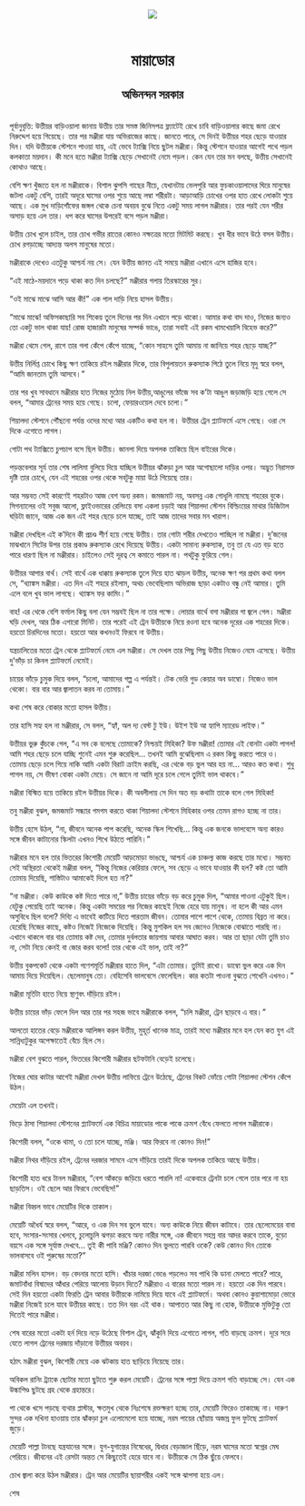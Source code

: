 <div align=center> <img src="../../metadata/images/rabibasariya/মায়াডোর-অভিনন্দন-সরকার.jpg" align="center"></div><br><h1 align=center>মায়াডোর</h1>
<h2 align=center>অভিনন্দন সরকার</h2><br>পূর্বানুবৃত্তি: উত্তীয়র বাড়িওয়ালা জানায় উত্তীয় তার সমস্ত জিনিসপত্র ফ্ল্যাটেই রেখে চাবি বাড়িওয়ালার কাছে জমা রেখে নিরুদ্দেশ হয়ে গিয়েছে। তার পর মঞ্জীরা যায় অভিরাজের কাছে। জানতে পারে, সে দিনই উত্তীয়র শহর ছেড়ে যাওয়ার দিন। যদি উত্তীয়কে স্টেশনে পাওয়া যায়, এই ভেবে ট্যাক্সি নিয়ে ছুটল মঞ্জীরা। কিন্তু স্টেশনে যাওয়ার আগেই পথে পড়ল কলকাতা ময়দান। কী মনে হতে মঞ্জীরা ট্যাক্সি ছেড়ে সেখানেই নেমে পড়ল। কেন যেন তার মন বলছে, উত্তীয় সেখানেই কোথাও আছে। 

 

বেশি ক্ষণ খুঁজতে হল না মঞ্জীরাকে। বিশাল ঝুপসি গাছের নীচে, যেখানটায় ভেলপুরি আর ফুচকাওয়ালাদের ঘিরে মানুষের জটলা একটু বেশি, তারই অদূরে ঘাসের ওপর শুয়ে আছে লম্বা শরীরটা। আড়াআড়ি চোখের ওপর হাত রেখে লোকটা শুয়ে আছে। এক মুখ দাড়িগোঁফের জঙ্গল থেকে চেনা অবয়ব বুঝে নিতে একটু সময় লাগল মঞ্জীরার। তার পরই যেন শরীর অসাড় হয়ে এল তার। ধপ করে ঘাসের উপরেই বসে পড়ল মঞ্জীরা।

উত্তীয় চোখ খুলে চাইল, তার চোখ গভীর রাতের কোনও নক্ষত্রের মতো মিটমিট করছে। খুব ধীর ভাবে উঠে বসল উত্তীয়। চোখ রগড়াচ্ছে আদ্যন্ত অলস মানুষের মতো।

মঞ্জীরাকে দেখেও এতটুকু আশ্চর্য নয় সে। যেন উত্তীয় জানত এই সময়ে মঞ্জীরা এখানে এসে
হাজির হবে।

“এই মাঠে-ময়দানে পড়ে থাকা কত দিন চলছে?” মঞ্জীরার গলায় তিরস্কারের সুর।

“ওই মাঝে মাঝে আসি আর কী!” এক গাল দাড়ি নিয়ে হাসল উত্তীয়।

“মাঝে মাঝে! অফিসকাছারি সব শিকেয় তুলে দিনের পর দিন এখানে পড়ে থাকো। আমার কথা বাদ দাও, নিজের জন্যও তো একটু ভাল থাকা যায়! রোজ হাজারটা মানুষের সম্পর্ক ভাঙে, তারা সবাই এই রকম খামখেয়ালি বিহেভ করে?”

মঞ্জীরা থেমে গেল, রাগে তার গলা কেঁপে কেঁপে যাচ্ছে, “কোন সাহসে তুমি আমায় না জানিয়ে শহর ছেড়ে যাচ্ছ?”

উত্তীয় নির্লিপ্ত চোখে কিছু ক্ষণ তাকিয়ে রইল মঞ্জীরার দিকে, তার বিপুলায়তন রুকস্যাক
পিঠে তুলে নিয়ে মৃদু স্বরে বলল, “আমি জানতাম তুমি আসবে।”

তার পর খুব সাবধানে মঞ্জীরার হাত নিজের মুঠোয় নিল উত্তীয়,আঙুলের ভাঁজে সব ক’টা আঙুল জড়াজড়ি হয়ে গেলে সে বলল, “আমার ট্রেনের সময় হয়ে গেছে। চলো, ফেয়ারওয়েল দেবে চলো।”

শিয়ালদা স্টেশনে পৌঁছনো পর্যন্ত ওদের মধ্যে আর একটিও কথা হল না। উত্তীয়র ট্রেন প্ল্যাটফর্মে এসে গেছে। ওরা সে দিকে এগোতে লাগল।

গোটা পথ ট্যাক্সিতে চুপচাপ বসে ছিল উত্তীয়। জানলা দিয়ে অপলক তাকিয়ে ছিল বাইরের দিকে।

পড়ন্তবেলার সূর্য তার শেষ লালিমা বুলিয়ে দিয়ে যাচ্ছিল উত্তীয়র ঝাঁকড়া চুল আর অগোছালো দাড়ির ওপর। অদ্ভুত নিরাসক্ত দৃষ্টি তার চোখে, যেন এই শহরের ওপর থেকে সবটুকু মায়া উঠে গিয়েছে তার।

আর সম্ভবত সেই কারণেই শহরটাও আজ বেশ অন্য রকম। জমজমাট নয়, অবসন্ন এক গোধূলি নামছে শহরের বুকে। সিগন্যালের ওই সবুজ আলো, ফ্লাইওভারের রেলিংয়ে বসা একলা চড়াই আর শিয়ালদা স্টেশন বিল্ডিংয়ের মাথার ডিজিটাল ঘড়িটা জানে, আজ এক জন এই শহর ছেড়ে চলে যাচ্ছে, তাই আজ তাদের সবার মন খারাপ।

মঞ্জীরা দেখছিল এই ক’দিনে কী প্রচণ্ড শীর্ণ হয়ে গেছে উত্তীয়। তার গোটা শরীর দেখতেও পাচ্ছিল না মঞ্জীরা। দু’জনের মাঝখানে সিটের উপর তার প্রকাণ্ড রুকস্যাক রেখে দিয়েছে উত্তীয়। একটা সামান্য রুকস্যাক, তবু তা যে এত বড় হতে পারে ধারণা ছিল না মঞ্জীরার। চাইলেও সেই দূরত্ব সে কমাতে পারল না। পথটুকু ফুরিয়ে গেল।

 

উত্তীয়র আপার বার্থ। সেই বার্থে এক ধাক্কায় রুকস্যাক তুলে দিয়ে হাত ঝাড়ল উত্তীয়, অনেক ক্ষণ পর প্রথম কথা বলল সে, “থ্যাঙ্কস মঞ্জীরা। এত দিন এই শহরে রইলাম, অথচ ভেবেছিলাম অভিরাজ ছাড়া একটাও বন্ধু নেই আমার। তুমি এলে বলে খুব ভাল লাগছে। থ্যাঙ্কস ফর কামিং।”

বাহ! এর থেকে বেশি ফর্মাল কিছু বলা যেন সম্ভবই ছিল না তার পক্ষে। লোয়ার বার্থে বসা মঞ্জীরার গা জ্বলে গেল। মঞ্জীরা ঘড়ি দেখল, আর ঠিক এগারো মিনিট। তার পরেই এই ট্রেন উত্তীয়কে নিয়ে রওনা হবে অনেক দূরের এক শহরের দিকে। হয়তো চিরদিনের মতো। হয়তো আর কখনওই ফিরবে না উত্তীয়।

যন্ত্রচালিতের মতো ট্রেন থেকে প্ল্যাটফর্মে নেমে এল মঞ্জীরা। সে দেখল তার পিছু পিছু উত্তীয়
নিজেও নেমে এসেছে। উত্তীয় দু’ভাঁড় চা কিনল প্ল্যাটফর্মে নেমেই।

চায়ের ভাঁড়ে চুমুক দিয়ে বলল, “চলো, আমাদের গল্প এ পর্যন্তই। টেক ভেরি গুড কেয়ার অব ডাম্বো। নিজেও ভাল থেকো। বার বার আর জ্বালাতন করব না তোমায়।”

কথা শেষ করে বোকার মতো হাসল উত্তীয়।

তার হাসি সহ্য হল না মঞ্জীরার, সে বলল, “হ্যাঁ, অল দ্য বেস্ট টু ইউ। উইশ ইউ আ হ্যাপি
ম্যারেড লাইফ।”

উত্তীয়র ভুরু কুঁচকে গেল, “এ সব কে বলেছে তোমাকে? নিশ্চয়ই মিহিকা? উফ মঞ্জীরা! তোমার এই বোনটা একটা পাগল! আমি শহর ছেড়ে চলে যাচ্ছি শুনেই এমন শুরু করেছিল... তখনই আমি বুঝেছিলাম এ রকম কিছু করতে পারে ও। তোমায় ছেড়ে চলে গিয়ে নাকি আমি একটা বিরাট ক্রাইম করছি, এর থেকে বড় ভুল আর হয় না... আরও কত কথা। শুধু পাগল নয়, সে ভীষণ বোকা একটা মেয়ে। সে জানে না আমি দূরে চলে গেলে তুমিই ভাল থাকবে।”

মঞ্জীরা বিস্মিত হয়ে তাকিয়ে রইল উত্তীয়র দিকে। কী অবলীলায় সে দিন অত বড় কথাটা তাকে বলে গেল মিহিকা!

তবু মঞ্জীরা বুঝল, জমজমাট সন্ধ্যার গমগম করতে থাকা শিয়ালদা স্টেশনে মিহিকার ওপর তেমন রাগও হচ্ছে না তার।

উত্তীয় হেসে উঠল, “না, জীবনে অনেক পাপ করেছি, অনেক স্কিল শিখেছি... কিন্তু এক জনকে ভালবেসে অন্য কারও সঙ্গে জীবন কাটানোর স্কিলটা এখনও শিখে উঠতে পারিনি।”

 

মঞ্জীরার মনে হল তার ভিতরের কিশোরী মেয়েটি আড়মোড়া ভাঙছে, আশ্চর্য এক চাঞ্চল্য কাজ করছে তার মধ্যে। সম্ভবত সেই অস্থিরতা থেকেই মঞ্জীরা বলল, “কিন্তু নিজের কেরিয়ার ফেলে, সব ছেড়ে এ ভাবে যাওয়ার কী হল? কষ্ট তো আমি তোমায় দিয়েছি, শাস্তিটাও আমাকেই দিলে হত না?”

“না মঞ্জীরা। কেউ কাউকে কষ্ট দিতে পারে না,” উত্তীয় চায়ের ভাঁড়ে বড় করে চুমুক দিল, “আমার পাওনা এটুকুই ছিল। যেটুকু পেয়েছি তাই অনেক। কিন্তু একটা সময়ের পর নিজের কাছেই নিজে হেরে যায় মানুষ। না হলে কী আর এমন অসুবিধে ছিল বলো? দিব্যি এ ভাবেই কাটিয়ে দিতে পারতাম জীবন। তোমার পাশে পাশে থেকে, তোমায় বিব্রত না করে। হেরেছি নিজের কাছে, কষ্টও নিজেই নিজেকে দিয়েছি। কিন্তু মুশকিল হল সব জেনেও নিজেকে বোঝাতে পারছি না। এখানে থাকলে বার বার তোমায় কষ্ট দেব, তোমার দুর্বলতার জায়গায় আবার আঘাত করব। আর তা ছাড়া যেটা তুমি চাও না, সেটা নিয়ে কেনই বা জোর করব বলো! তার থেকে এই ভাল, তাই না?”

উত্তীয় বুকপকেট থেকে একটা গণেশমূর্তি মঞ্জীরার হাতে দিল, “এটা তোমার। তুমিই রাখো। ডাম্বো ভুল করে এক দিন আমায় দিয়ে দিয়েছিল। ছেলেমানুষ তো। বেহিসেবি ভালবেসে ফেলেছিল। কার কতটা পাওনা বুঝতে শেখেনি এখনও।”

মঞ্জীরা মূর্তিটা হাতে নিয়ে স্থাণুবৎ দাঁড়িয়ে রইল।

উত্তীয় চায়ের ভাঁড় ফেলে দিল আর তার পর সহজ ভাবে মঞ্জীরাকে বলল, “চলি মঞ্জীরা, ট্রেন ছাড়বে এ বার।”

আলতো হাতের বেড়ে মঞ্জীরাকে আলিঙ্গন করল উত্তীয়, মুহূর্ত খানেক মাত্র, তারই মধ্যে মঞ্জীরার মনে হল যেন কত যুগ এই সান্নিধ্যটুকুর অপেক্ষাতেই বেঁচে ছিল সে।

মঞ্জীরা বেশ বুঝতে পারল, ভিতরের কিশোরী মঞ্জীরার ছটফটানি বেড়েই চলেছে।

নিজের ঘোর কাটার আগেই মঞ্জীরা দেখল উত্তীয় লাফিয়ে ট্রেনে উঠেছে, ট্রেনের বিকট ভোঁয়ে গোটা শিয়ালদা স্টেশন কেঁপে উঠল।

মেয়েটা এল তখনই।

ভিড়ে ঠাসা শিয়ালদা স্টেশনের প্ল্যাটফর্মে এক বিচিত্র মায়াডোর পাকে পাকে ক্রমশ বেঁধে ফেলতে লাগল মঞ্জীরাকে। 

কিশোরী বলল, “ওকে থামা, ও তো চলে যাচ্ছে, মঞ্জি। আর ফিরবে না কোনও দিন!”

মঞ্জীরা নিথর দাঁড়িয়ে রইল, ট্রেনের দরজার সামনে এসে দাঁড়িয়ে তারই দিকে অপলক তাকিয়ে আছে উত্তীয়।

কিশোরী হাত ধরে টানল মঞ্জীরার, “বেশ আঁকড়ে জড়িয়ে ধরতে পারলি না! একেবারে ট্রেনটা চলে গেলে তার পরে না হয় ছাড়তিস। ওই ছেলে আর ফিরবে ভেবেছিস!”

মঞ্জীরা বিহ্বল ভাবে মেয়েটির দিকে তাকাল।

মেয়েটি অধৈর্য স্বরে বলল, “আরে, ও এক দিন সব ভুলে যাবে। অন্য কাউকে নিয়ে জীবন কাটাবে। তার ছেলেমেয়ের বাবা হবে, সংসার-সংসার খেলবে, চুলোচুলি ঝগড়া করবে অন্য নারীর সঙ্গে, এক জীবনে সহস্র বার আদর করবে তাকে, বুড়ো বয়সে এক সঙ্গে সূর্যাস্ত দেখবে... তুই কী পাবি মঞ্জি? কোনও দিন ভুলতে পারবি ওকে? কেউ কোনও দিন তোকে ভালবাসবে ওই পুরুষের মতো?”

 

মঞ্জীরা মলিন হাসল। বড় বেদনার মতো হাসি। খাঁচার দরজা ভেঙে পড়লেও সব পাখি কি ডানা মেলতে পারে? পারে, জমাটবাঁধা বিষাদের আঁধার পেরিয়ে আলোয় উড়ান দিতে? মঞ্জীরাও এ বারের মতো পারল না। হয়তো এক দিন পারবে। সেই দিন হয়তো একটা ফিরতি ট্রেন আবার উত্তীয়কে নামিয়ে দিয়ে যাবে এই প্ল্যাটফর্মে। অথবা কোনও কুয়াশামোড়া ভোরে মঞ্জীরা নিজেই চলে যাবে উত্তীয়র কাছে। তত দিন বরং এই থাক। আপাতত আর কিছু না হোক, উত্তীয়কে মুক্তিটুকু তো দিতেই পারে মঞ্জীরা।

শেষ বারের মতো একটা হর্ন দিয়ে নড়ে উঠেছে বিশাল ট্রেন, ঝাঁকুনি দিয়ে এগোতে লাগল, গতি বাড়ছে ক্রমশ। দূরে সরে যেতে লাগল ট্রেনের দরজায় দাঁড়ানো উত্তীয়র অবয়ব।

 

হঠাৎ মঞ্জীরা বুঝল, কিশোরী মেয়ে এক ঝটকায় হাত ছাড়িয়ে নিয়েছে তার।

অবিকল রানিং ট্র্যাকে ছোটার মতো ছুটতে শুরু করল মেয়েটি। ট্রেনের সঙ্গে পাল্লা দিয়ে ক্রমশ
গতি বাড়াচ্ছে সে। যেন এক উল্কাপিণ্ড ছুটছে গ্রহ থেকে গ্রহান্তরে।

পা থেকে খসে পড়ছে ব্যথার প্লাস্টার, ক্ষতমুখ থেকে নিঃশেষে রক্তক্ষরণ হচ্ছে তার, মেয়েটি ফিরেও তাকাচ্ছে না। দারুণ সুন্দর এক
দখিনা হাওয়ায় তার ঝাঁকড়া চুল এলোমেলো হয়ে যাচ্ছে, নরম পায়ের ছোঁয়ায় অজস্র ফুল ফুটছে প্ল্যাটফর্ম জুড়ে।

মেয়েটি পাল্লা টানছে যন্ত্রযানের সঙ্গে। যুগ-যুগান্তের নিষেধের, দ্বিধার বেড়াজাল ছিঁড়ে, নরম ঘাসের মতো স্বপ্নের মেঘ পেরিয়ে। জীবনের এই রেসটা অন্তত সে কিছুতেই হেরে যাবে না। উত্তীয়কে সে ঠিক ছুঁয়ে ফেলবে।

চোখ জ্বালা করে উঠল মঞ্জীরার। ট্রেন আর মেয়েটির ছায়াশরীর একই সঙ্গে ঝাপসা হয়ে এল।

শেষ